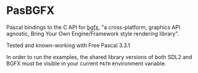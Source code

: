 # PasBGFX
Pascal bindings to the C API for [bgfx](https://github.com/bkaradzic/bgfx), "a cross-platform, graphics API agnostic, Bring Your Own Engine/Framework style rendering library".

Tested and known-working with Free Pascal 3.3.1

In order to run the examples, the shared library versions of both SDL2 and BGFX must be visible in your current `PATH` environment variable.
